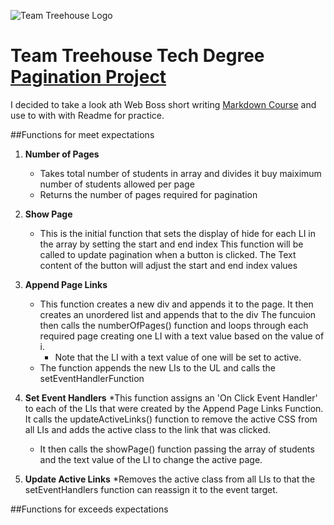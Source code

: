 ![Team Treehouse Logo][TTHLogo]

# Team Treehouse Tech Degree [Pagination Project][1]

I decided to take a look ath Web Boss short writing [Markdown Course][2] and use to with with Readme for practice.

##Functions for meet expectations
1. **Number of Pages**
    * Takes total number of students in array and divides it buy maiximum number of students allowed per page
    * Returns the number of pages required for pagination   
1. **Show Page**
    * This is the initial function that sets the display of hide for each LI in the array by setting the start and end index
    This function will be called to update pagination when a button is clicked. The Text content of the button will adjust
    the start and end index values
1. **Append Page Links**
    * This function creates a new div and appends it to the page. It then creates an unordered list and appends that to the div
    The funcuion then calls the numberOfPages() function and loops through each required page creating one LI with a text value 
    based on the value of i.
        - Note that the LI with a text value of one will be set to active.
     * The function appends the new LIs to the UL and calls the setEventHandlerFunction
1. **Set Event Handlers**
    *This function assigns an 'On Click Event Handler' to each of the LIs that were created by the Append Page Links Function.
    It calls the updateActiveLinks() function to remove the active CSS from all LIs and adds the active class to the link 
    that was clicked. 
    * It then calls the showPage() function passing the array of students and the text value of the LI to change the active page.
    
1. **Update Active Links**
    *Removes the active class from all LIs to that the setEventHandlers function can reassign it to the event target.      

 
##Functions for exceeds expectations
 
 [1]: https://teamtreehouse.com/home
 [2]: https://masteringmarkdown.com
 [TThLogo]: https://static.teamtreehouse.com/assets/marketing/opengraph/logo_facebook-5a7642409483233360d948ca4dd6840de0a6083475af4b047d452b77b00ca68a.png